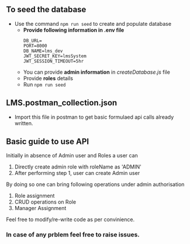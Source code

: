 ## To seed the database 
- Use the command `npm run seed` to create and populate database
  - __Provide following information in .env file__
    ```
    DB_URL=
    PORT=8000
    DB_NAME=lms_dev
    JWT_SECRET_KEY=lmsSystem
    JWT_SESSION_TIMEOUT=5hr
    ```
  - You can provide __admin information__ in _createDatabase.js_ file 
  - Provide __roles__ details 
  - Run `npm run seed` 

## LMS.postman_collection.json
- Import this file in postman to get basic formulaed api calls already written.

## Basic guide to use API
Initially in absence of Admin user and Roles a user can 
1. Directly create admin role with roleName as 'ADMIN'
2. After performing step 1, user can create Admin user

By doing so one can bring following operations under admin authorisation
1. Role assignment
2. CRUD operations on Role
3. Manager Assignment


Feel free to modify/re-write code as per convinience.

### In case of any prblem feel free to raise issues.
